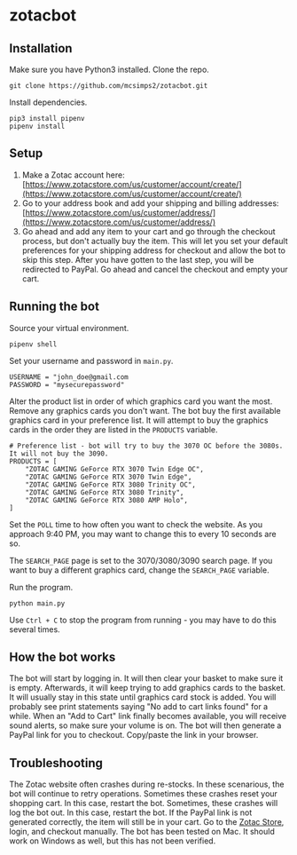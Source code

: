 # zotacbot
## Installation
Make sure you have Python3 installed.  Clone the repo.
```
git clone https://github.com/mcsimps2/zotacbot.git
```

Install dependencies.
```
pip3 install pipenv
pipenv install
```

## Setup
1. Make a Zotac account here: [https://www.zotacstore.com/us/customer/account/create/](https://www.zotacstore.com/us/customer/account/create/)
1. Go to your address book and add your shipping and billing addresses: [https://www.zotacstore.com/us/customer/address/](https://www.zotacstore.com/us/customer/address/)
1. Go ahead and add any item to your cart and go through the checkout process, but don't actually buy the item.  This will let you set your default preferences for your shipping address for checkout and allow the bot to skip this step.  After you have gotten to the last step, you will be redirected to PayPal.  Go ahead and cancel the checkout and empty your cart.

## Running the bot
Source your virtual environment.
```
pipenv shell
```

Set your username and password in `main.py`.
```
USERNAME = "john_doe@gmail.com
PASSWORD = "mysecurepassword"
```

Alter the product list in order of which graphics card you want the most.  Remove any graphics cards you don't want.  The bot buy the first available graphics card in your preference list.  It will attempt to buy the graphics cards in the order they are listed in the `PRODUCTS` variable.
```
# Preference list - bot will try to buy the 3070 OC before the 3080s.  It will not buy the 3090.
PRODUCTS = [
    "ZOTAC GAMING GeForce RTX 3070 Twin Edge OC",
    "ZOTAC GAMING GeForce RTX 3070 Twin Edge",
    "ZOTAC GAMING GeForce RTX 3080 Trinity OC",
    "ZOTAC GAMING GeForce RTX 3080 Trinity",
    "ZOTAC GAMING GeForce RTX 3080 AMP Holo",
]
```

Set the `POLL` time to how often you want to check the website.  As you approach 9:40 PM, you may want to change this to every 10 seconds are so.

The `SEARCH_PAGE` page is set to the 3070/3080/3090 search page.  If you want to buy a different graphics card, change the `SEARCH_PAGE` variable.

Run the program.
```
python main.py
```

Use `Ctrl + C` to stop the program from running - you may have to do this several times.

## How the bot works
The bot will start by logging in.
It will then clear your basket to make sure it is empty.
Afterwards, it will keep trying to add graphics cards to the basket.  It will usually stay in this state until graphics card stock is added.  You will probably see print statements saying "No add to cart links found" for a while.  When an "Add to Cart" link finally becomes available, you will receive sound alerts, so make sure your volume is on.
The bot will then generate a PayPal link for you to checkout.  Copy/paste the link in your browser.

## Troubleshooting
The Zotac website often crashes during re-stocks.  In these scenarious, the bot will continue to retry operations.
Sometimes these crashes reset your shopping cart.  In this case, restart the bot.
Sometimes, these crashes will log the bot out.  In this case, restart the bot.
If the PayPal link is not generated correctly, the item will still be in your cart.  Go to the [Zotac Store](https://www.zotacstore.com/us/), login, and checkout manually.
The bot has been tested on Mac.  It should work on Windows as well, but this has not been verified.
